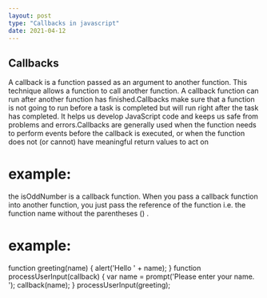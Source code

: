 ```yaml
---
layout: post
type: "Callbacks in javascript"
date: 2021-04-12
---
```

## Callbacks
A callback is a function passed as an argument to another function. This technique allows a function to call another function. A callback function can run after another function has finished.Callbacks make sure that a function is not going to run before a task is completed but will run right after the task has completed. It helps us develop JavaScript code and keeps us safe from problems and errors.Callbacks are generally used when the function needs to perform events before the callback is executed, or when the function does not (or cannot) have meaningful return values to act on
# example:

the isOddNumber is a callback function. When you pass a callback function into another function, you just pass the reference of the function i.e. the function name without the parentheses () .

 # example:

function greeting(name) { alert('Hello ' + name); } function processUserInput(callback) { var name = prompt('Please enter your name. '); callback(name); } processUserInput(greeting);